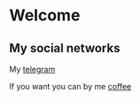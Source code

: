 # Welcome

## My social networks
My [telegram](https://t.me/modertg)

If you want you can by me [coffee](https://www.buymeacoffee.com/l1v0n)

